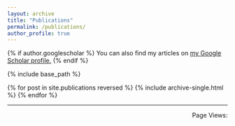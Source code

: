 ```yaml
---
layout: archive
title: "Publications"
permalink: /publications/
author_profile: true
---
```


{% if author.googlescholar %}
  You can also find my articles on <u><a href="{{author.googlescholar}}">my Google Scholar profile</a>.</u>
{% endif %}

{% include base_path %}

{% for post in site.publications reversed %}
  {% include archive-single.html %}
{% endfor %}

------
<p align="right" ><span id="busuanzi_container_site_pv">Page Views:<span id="busuanzi_value_site_pv"></span></p>